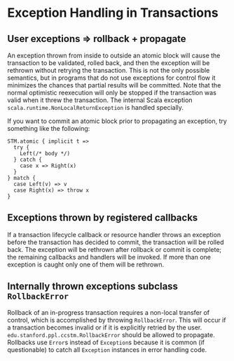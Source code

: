 # Exception Handling in Transactions

## User exceptions => rollback + propagate

An exception thrown from inside to outside an atomic block will cause
the transaction to be validated, rolled back, and then the exception
will be rethrown without retrying the transaction.  This is not the only
possible semantics, but in programs that do not use exceptions for control
flow it minimizes the chances that partial results will be committed.
Note that the normal optimistic reexecution will only be stopped if the
transaction was valid when it threw the transaction.  The internal Scala
exception `scala.runtime.NonLocalReturnException` is handled specially.

If you want to commit an atomic block prior to propagating an exception,
try something like the following:

    STM.atomic { implicit t =>
      try {
        Left(/* body */)
      } catch {
        case x => Right(x)
      }
    } match {
      case Left(v) => v
      case Right(x) => throw x
    }


## Exceptions thrown by registered callbacks

If a transaction lifecycle callback or resource handler throws an
exception before the transaction has decided to commit, the transaction
will be rolled back.  The exception will be rethrown after rollback or
commit is complete; the remaining callbacks and handlers will be invoked.
If more than one exception is caught only one of them will be rethrown.


## Internally thrown exceptions subclass `RollbackError`

Rollback of an in-progress transaction requires a non-local transfer of
control, which is accomplished by throwing `RollbackError`.  This will
occur if a transaction becomes invalid or if it is explicitly retried
by the user.  `edu.stanford.ppl.ccstm.RollbackError` should be allowed
to propagate.  Rollbacks use `Error`s instead of `Exception`s because
it is common (if questionable) to catch all `Exception` instances in
error handling code.
